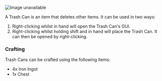 ![Image unavailable](https://i.imgur.com/x1DUszc.png)

A Trash Can is an item that deletes other items. It can be used in two ways:

1. Right-clicking whilst in hand will open the Trash Can's GUI.
2. Right-clicking whilst holding shift and in hand will place the Trash Can. It can then be opened by right-clicking.

### Crafting

Trash Cans can be crafted using the following items:

* 4x Iron Ingot
* 1x Chest